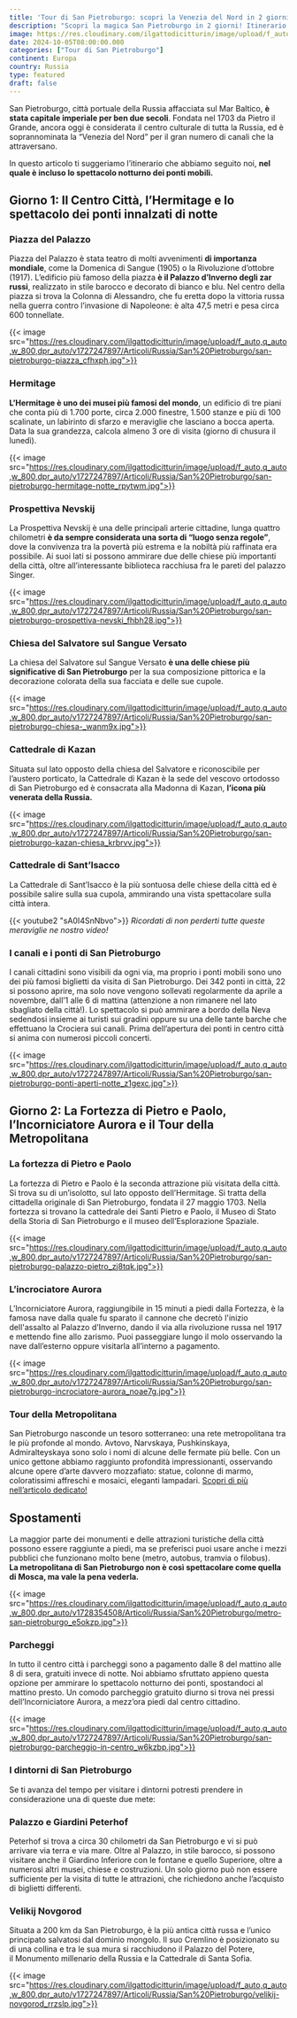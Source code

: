 ```yaml
---
title: 'Tour di San Pietroburgo: scopri la Venezia del Nord in 2 giorni'
description: "Scopri la magica San Pietroburgo in 2 giorni! Itinerario completo per visitare l'Hermitage, i ponti mobili, la Fortezza di Pietro e Paolo e molto altro, immergendoti nella storia e nella cultura russa."
image: https://res.cloudinary.com/ilgattodicitturin/image/upload/f_auto,q_auto,w_800,dpr_auto/v1728354508/Articoli/Russia/San%20Pietroburgo/san-pietroburgo-canali_u6m83k.jpg
date: 2024-10-05T08:00:00.000
categories: ["Tour di San Pietroburgo"]
continent: Europa
country: Russia
type: featured
draft: false
---
```


San Pietroburgo, città portuale della Russia affacciata sul Mar Baltico, **è stata capitale imperiale per ben due secoli**. Fondata nel 1703 da Pietro il Grande, ancora oggi è considerata il centro culturale di tutta la Russia, ed è soprannominata la “Venezia del Nord” per il gran numero di canali che la attraversano. 

In questo articolo ti suggeriamo l’itinerario che abbiamo seguito noi, **nel quale è incluso lo spettacolo notturno dei ponti mobili.**

## Giorno 1: Il Centro Città, l’Hermitage e lo spettacolo dei ponti innalzati di notte

### Piazza del Palazzo 
Piazza del Palazzo è stata teatro di molti avvenimenti **di importanza mondiale**, come la Domenica di Sangue (1905) o la Rivoluzione d’ottobre (1917). L’edificio più famoso della piazza **è il Palazzo d’Inverno degli zar russi**, realizzato in stile barocco e decorato di bianco e blu. Nel centro della piazza si trova la Colonna di Alessandro, che fu eretta dopo la vittoria russa nella guerra contro l’invasione di Napoleone: è alta 47,5 metri e pesa circa 600 tonnellate.

{{< image src="https://res.cloudinary.com/ilgattodicitturin/image/upload/f_auto,q_auto,w_800,dpr_auto/v1727247897/Articoli/Russia/San%20Pietroburgo/san-pietroburgo-piazza_cfhxph.jpg">}}

### Hermitage
**L’Hermitage è uno dei musei più famosi del mondo**, un edificio di tre piani che conta più di 1.700 porte, circa 2.000 finestre, 1.500 stanze e più di 100 scalinate, un labirinto di sfarzo e meraviglie che lasciano a bocca aperta. Data la sua grandezza, calcola almeno 3 ore di visita (giorno di chusura il lunedì).

{{< image src="https://res.cloudinary.com/ilgattodicitturin/image/upload/f_auto,q_auto,w_800,dpr_auto/v1727247897/Articoli/Russia/San%20Pietroburgo/san-pietroburgo-hermitage-notte_rpytwm.jpg">}}

### Prospettiva Nevskij
La Prospettiva Nevskij è una delle principali arterie cittadine, lunga quattro chilometri **è da sempre considerata una sorta di “luogo senza regole”**, dove la convivenza tra la povertà più estrema e la nobiltà più raffinata era possibile. Ai suoi lati si possono ammirare due delle chiese più importanti della città, oltre all’interessante biblioteca racchiusa fra le pareti del palazzo Singer. 

{{< image src="https://res.cloudinary.com/ilgattodicitturin/image/upload/f_auto,q_auto,w_800,dpr_auto/v1727247897/Articoli/Russia/San%20Pietroburgo/san-pietroburgo-prospettiva-nevski_fhbh28.jpg">}}

### Chiesa del Salvatore sul Sangue Versato
La chiesa del Salvatore sul Sangue Versato **è una delle chiese più significative di San Pietroburgo** per la sua composizione pittorica e la decorazione colorata della sua facciata e delle sue cupole.

{{< image src="https://res.cloudinary.com/ilgattodicitturin/image/upload/f_auto,q_auto,w_800,dpr_auto/v1727247897/Articoli/Russia/San%20Pietroburgo/san-pietroburgo-chiesa-_wanm9x.jpg">}}

### Cattedrale di Kazan
Situata sul lato opposto della chiesa del Salvatore e riconoscibile per l’austero porticato, la Cattedrale di Kazan è la sede del vescovo ortodosso di San Pietroburgo ed è consacrata alla Madonna di Kazan, **l’icona più venerata della Russia.**

{{< image src="https://res.cloudinary.com/ilgattodicitturin/image/upload/f_auto,q_auto,w_800,dpr_auto/v1727247897/Articoli/Russia/San%20Pietroburgo/san-pietroburgo-kazan-chiesa_krbrvv.jpg">}}

### Cattedrale di Sant’Isacco
La Cattedrale di Sant’Isacco è la più sontuosa delle chiese della città ed è possibile salire sulla sua cupola, ammirando una vista spettacolare sulla città intera.

{{< youtube2 "sA0I4SnNbvo">}}
_Ricordati di non perderti tutte queste meraviglie ne nostro video!_

### I canali e i ponti di San Pietroburgo 
I canali cittadini sono visibili da ogni via, ma proprio i ponti mobili sono uno dei più famosi biglietti da visita di San Pietroburgo. Dei 342 ponti in città, 22 si possono aprire, ma solo nove vengono sollevati regolarmente da aprile a novembre, dall’1 alle 6 di mattina (attenzione a non rimanere nel lato sbagliato della città!). 
Lo spettacolo si può ammirare a bordo della Neva sedendosi insieme ai turisti sui gradini oppure su una delle tante barche che effettuano la Crociera sui canali. 
Prima dell’apertura dei ponti in centro città si anima con numerosi piccoli concerti. 

{{< image src="https://res.cloudinary.com/ilgattodicitturin/image/upload/f_auto,q_auto,w_800,dpr_auto/v1727247897/Articoli/Russia/San%20Pietroburgo/san-pietroburgo-ponti-aperti-notte_z1gexc.jpg">}}

## Giorno 2: La Fortezza di Pietro e Paolo, l’Incorniciatore Aurora e il Tour della Metropolitana

### La fortezza di Pietro e Paolo
La fortezza di Pietro e Paolo è la seconda attrazione più visitata della città. Si trova su di un’isolotto, sul lato opposto dell’Hermitage. Si tratta della cittadella originale di San Pietroburgo, fondata il 27 maggio 1703. Nella fortezza si trovano la cattedrale dei Santi Pietro e Paolo, il Museo di Stato della Storia di San Pietroburgo e il museo dell’Esplorazione Spaziale.

{{< image src="https://res.cloudinary.com/ilgattodicitturin/image/upload/f_auto,q_auto,w_800,dpr_auto/v1727247897/Articoli/Russia/San%20Pietroburgo/san-pietroburgo-palazzo-pietro_zj8tqk.jpg">}}

### L’incrociatore Aurora
L’Incorniciatore Aurora, raggiungibile in 15 minuti a piedi dalla Fortezza, è la famosa nave dalla quale fu sparato il cannone che decretò l'inizio dell'assalto al Palazzo d’Inverno, dando il via alla rivoluzione russa nel 1917 e mettendo fine allo zarismo. Puoi passeggiare lungo il molo osservando la nave dall’esterno oppure visitarla all’interno a pagamento. 

{{< image src="https://res.cloudinary.com/ilgattodicitturin/image/upload/f_auto,q_auto,w_800,dpr_auto/v1727247897/Articoli/Russia/San%20Pietroburgo/san-pietroburgo-incrociatore-aurora_noae7g.jpg">}}

### Tour della Metropolitana
San Pietroburgo nasconde un tesoro sotterraneo: una rete metropolitana tra le più profonde al mondo. Avtovo, Narvskaya, Pushkinskaya, Admiralteyskaya sono solo i nomi di alcune delle fermate più  belle.
Con un unico gettone abbiamo raggiunto profondità impressionanti, osservando alcune opere d’arte davvero mozzafiato: statue, colonne di marmo, coloratissimi affreschi e mosaici, eleganti lampadari. [Scopri di più nell’articolo dedicato!](/blog/viaggio-nel-cuore-di-san-pietroburgo-esplora-la-metropolitana-più-profonda-del-mondo)

## Spostamenti
La maggior parte dei monumenti e delle attrazioni turistiche della città possono essere raggiunte a piedi, ma se preferisci puoi usare anche i mezzi pubblici che funzionano molto bene (metro, autobus, tramvia o filobus). 
**La metropolitana di San Pietroburgo non è così spettacolare come quella di Mosca, ma vale la pena vederla.**

{{< image src="https://res.cloudinary.com/ilgattodicitturin/image/upload/f_auto,q_auto,w_800,dpr_auto/v1728354508/Articoli/Russia/San%20Pietroburgo/metro-san-pietroburgo_e5okzp.jpg">}}

### Parcheggi 
In tutto il centro città i parcheggi sono a pagamento dalle 8 del mattino alle 8 di sera, gratuiti invece di notte. 
Noi abbiamo sfruttato appieno questa opzione per ammirare lo spettacolo notturno dei ponti, spostandoci al mattino presto. 
Un comodo parcheggio gratuito diurno si trova nei pressi dell’Incorniciatore Aurora, a mezz’ora piedi dal centro cittadino. 

{{< image src="https://res.cloudinary.com/ilgattodicitturin/image/upload/f_auto,q_auto,w_800,dpr_auto/v1727247897/Articoli/Russia/San%20Pietroburgo/san-pietroburgo-parcheggio-in-centro_w6kzbp.jpg">}}

### I dintorni di San Pietroburgo 
Se ti avanza del tempo per visitare i dintorni potresti prendere in considerazione una di queste due mete: 

### Palazzo e Giardini Peterhof 
Peterhof si trova a circa 30 chilometri da San Pietroburgo e vi si può arrivare via terra e via mare. Oltre al Palazzo, in stile barocco, si possono visitare anche il Giardino Inferiore con le fontane e quello Superiore, oltre a numerosi altri musei, chiese e costruzioni. Un solo giorno può non essere sufficiente per la visita di tutte le attrazioni, che richiedono anche l’acquisto di biglietti differenti. 

### Velikij Novgorod

Situata a 200 km da San Pietroburgo, è la più antica città russa e l’unico principato salvatosi dal dominio mongolo. Il suo Cremlino è posizionato su di una collina e tra le sua mura si racchiudono il Palazzo del Potere, il Monumento millenario della Russia e la Cattedrale di Santa Sofia. 

{{< image src="https://res.cloudinary.com/ilgattodicitturin/image/upload/f_auto,q_auto,w_800,dpr_auto/v1727247897/Articoli/Russia/San%20Pietroburgo/velikij-novgorod_rrzslp.jpg">}}

 